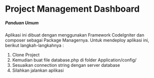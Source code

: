# Project Management Dashboard #

##### Panduan Umum #####

Aplikasi ini dibuat dengan menggunakan Framework CodeIgniter dan composer sebagai Package Managernya.
Untuk mendeploy aplikasi ini, berikut langkah-langkahnya :

1. Clone Project
2. Kemudian buat file database.php di folder Application/config/
3. Sesuaikan connection string dengan server database
4. Silahkan jalankan aplikasi

